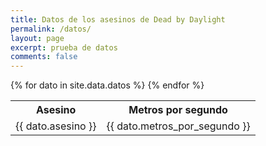 ```yaml
---
title: Datos de los asesinos de Dead by Daylight
permalink: /datos/
layout: page
excerpt: prueba de datos
comments: false
---
```


<table>
        <tr>
            <th>Asesino</th>
            <th>Metros por segundo</th>
        </tr>
    {% for dato in site.data.datos %}
        <tr>
            <td>{{ dato.asesino }}</td>
            <td>{{ dato.metros_por_segundo }}</td>
        </tr>
    {% endfor %}</table>